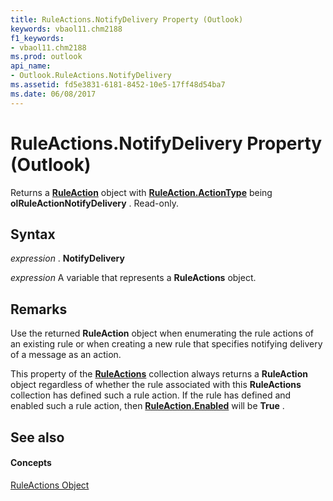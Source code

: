 ```yaml
---
title: RuleActions.NotifyDelivery Property (Outlook)
keywords: vbaol11.chm2188
f1_keywords:
- vbaol11.chm2188
ms.prod: outlook
api_name:
- Outlook.RuleActions.NotifyDelivery
ms.assetid: fd5e3831-6181-8452-10e5-17ff48d54ba7
ms.date: 06/08/2017
---
```



# RuleActions.NotifyDelivery Property (Outlook)

Returns a **[RuleAction](ruleaction-object-outlook.md)** object with **[RuleAction.ActionType](ruleaction-actiontype-property-outlook.md)** being **olRuleActionNotifyDelivery** . Read-only.


## Syntax

 _expression_ . **NotifyDelivery**

 _expression_ A variable that represents a **RuleActions** object.


## Remarks

Use the returned **RuleAction** object when enumerating the rule actions of an existing rule or when creating a new rule that specifies notifying delivery of a message as an action.

This property of the **[RuleActions](ruleactions-object-outlook.md)** collection always returns a **RuleAction** object regardless of whether the rule associated with this **RuleActions** collection has defined such a rule action. If the rule has defined and enabled such a rule action, then **[RuleAction.Enabled](moveorcopyruleaction-enabled-property-outlook.md)** will be **True** .


## See also


#### Concepts


[RuleActions Object](ruleactions-object-outlook.md)

